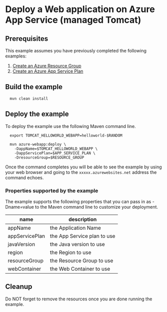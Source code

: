 
# Deploy a Web application on Azure App Service (managed Tomcat)

## Prerequisites

This example assumes you have previously completed the following examples:

1. [Create an Azure Resource Group](../../group/create/)
1. [Create an Azure App Service Plan](../../appservice/create-plan/)

## Build the example

````shell
  mvn clean install
````

## Deploy the example

To deploy the example use the following Maven command line.

````shell
  export TOMCAT_HELLOWORLD_WEBAPP=helloworld-$RANDOM

  mvn azure-webapp:deploy \
    -DappName=$TOMCAT_HELLOWORLD_WEBAPP \
    -DappServicePlan=$APP_SERVICE_PLAN \
    -DresourceGroup=$RESOURCE_GROUP
````

Once the command completes you will be able to see the example by using your 
web browser and going to the ```xxxxx.azurewebsites.net``` address the command
echoes.

### Properties supported by the example

The example supports the following properties that you can pass in as
-Dname=value to the Maven command line to customize your deployment.

| name                   | description                  |
|------------------------|------------------------------|
| appName                | the Application Name         |
| appServicePlan         | the App Service plan to use  |
| javaVersion            | the Java version to use      |
| region                 | the Region to use            |
| resourceGroup          | the Resource Group to use    |
| webContainer           | the Web Container to use     |

## Cleanup

Do NOT forget to remove the resources once you are done running the example.
